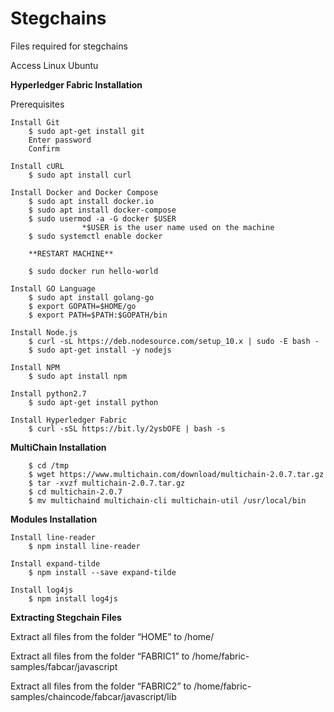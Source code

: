# Stegchains
Files required for stegchains

Access Linux Ubuntu 

******Hyperledger Fabric Installation******

Prerequisites

	Install Git
		$ sudo apt-get install git
		Enter password
		Confirm

	Install cURL
		$ sudo apt install curl

	Install Docker and Docker Compose
		$ sudo apt install docker.io
   		$ sudo apt install docker-compose
		$ sudo usermod -a -G docker $USER
					*$USER is the user name used on the machine		
		$ sudo systemctl enable docker
		
		**RESTART MACHINE**

		$ sudo docker run hello-world

	Install GO Language
		$ sudo apt install golang-go
		$ export GOPATH=$HOME/go            
		$ export PATH=$PATH:$GOPATH/bin

	Install Node.js	
		$ curl -sL https://deb.nodesource.com/setup_10.x | sudo -E bash -
		$ sudo apt-get install -y nodejs
		
	Install NPM
		$ sudo apt install npm

	Install python2.7
		$ sudo apt-get install python

	Install Hyperledger Fabric
		$ curl -sSL https://bit.ly/2ysbOFE | bash -s


******MultiChain Installation******

		$ cd /tmp
		$ wget https://www.multichain.com/download/multichain-2.0.7.tar.gz
		$ tar -xvzf multichain-2.0.7.tar.gz
		$ cd multichain-2.0.7
		$ mv multichaind multichain-cli multichain-util /usr/local/bin

******Modules Installation******
	
	Install line-reader
		$ npm install line-reader
		
	Install expand-tilde
		$ npm install --save expand-tilde
		
	Install log4js
		$ npm install log4js



******Extracting Stegchain Files******

Extract all files from the folder “HOME” to /home/

Extract all files from the folder “FABRIC1” to /home/fabric-samples/fabcar/javascript

Extract all files from the folder “FABRIC2” to /home/fabric-samples/chaincode/fabcar/javascript/lib
